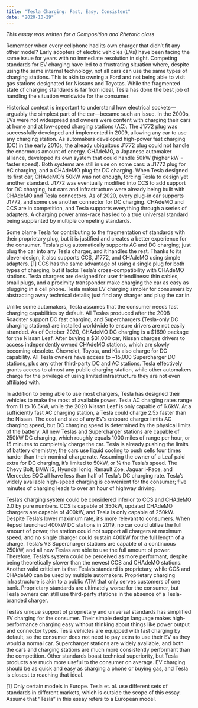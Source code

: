 ```yaml
---
title: "Tesla Charging: Fast, Easy, Consistent"
date: "2020-10-29"
---
```


*This essay was written for a Composition and Rhetoric class*

Remember when every cellphone had its own charger that didn’t fit any other model? Early adopters of electric vehicles (EVs) have been facing the same issue for years with no immediate resolution in sight. Competing standards for EV charging have led to a frustrating situation where, despite using the same internal technology, not all cars can use the same types of charging stations. This is akin to owning a Ford and not being able to visit gas stations designated for Nissans and Toyotas. While the fragmented state of charging standards is far from ideal, Tesla has done the best job of handling the situation worldwide for the consumer. 

Historical context is important to understand how electrical sockets—arguably the simplest part of the car—became such an issue. In the 2000s, EVs were not widespread and owners were content with charging their cars at home and at low-speed charging stations (AC). The J1772 plug was successfully developed and implemented in 2009, allowing any car to use any charging station. As automakers developed high-power fast charging (DC) in the early 2010s, the already ubiquitous J1772 plug could not handle the enormous amount of energy. CHAdeMO, a Japanese automaker alliance, developed its own system that could handle 50kW (higher kW = faster speed). Both systems are still in use on some cars: a J1772 plug for AC charging, and a CHAdeMO plug for DC charging. When Tesla designed its first car, CHAdeMO’s 50kW was not enough, forcing Tesla to design yet another standard. J1772 was eventually modified into CCS to add support for DC charging, but cars and infrastructure were already being built with CHAdeMO and Tesla connectors. As of 2020, every plug-in car supports J1772, and some use another connector for DC charging. CHAdeMO and CCS are in competition, and Tesla supports everything through a series of adapters. A charging power arms-race has led to a true universal standard being supplanted by multiple competing standards. 
	
Some blame Tesla for contributing to the fragmentation of standards with their proprietary plug, but it is justified and creates a better experience for the consumer. Tesla’s plug automatically supports AC and DC charging; just plug the car into any Tesla charger, and it handles the rest. Thanks to its clever design, it also supports CCS, J1772, and CHAdeMO using simple adapters. [1] CCS has the same advantage of using a single plug for both types of charging, but it lacks Tesla’s cross-compatibility with CHAdeMO stations. Tesla chargers are designed for user friendliness: thin cables, small plugs, and a proximity transponder make charging the car as easy as plugging in a cell phone. Tesla makes EV charging simpler for consumers by abstracting away technical details; just find any charger and plug the car in. 
	
Unlike some automakers, Tesla assumes that the consumer needs fast charging capabilities by default. All Teslas produced after the 2008 Roadster support DC fast charging, and Superchargers (Tesla-only DC charging stations) are installed worldwide to ensure drivers are not easily stranded. As of October 2020, CHAdeMO DC charging is a $1690 package for the Nissan Leaf. After buying a $31,000 car, Nissan charges drivers to access independently owned CHAdeMO stations, which are slowly becoming obsolete. Chevrolet, Toyota, and Kia also charge for DC capability. All Tesla owners have access to ~15,000 Supercharger DC stations, plus any other third-party DC and AC stations. Tesla effectively grants access to almost any public charging station, while other automakers charge for the privilege of using limited infrastructure they are not even affiliated with. 
	
In addition to being able to use most chargers, Tesla has designed their vehicles to make the most of available power. Tesla AC charging rates range from 11 to 16.5kW, while the 2020 Nissan Leaf is only capable of 6.6kW. At a sufficiently fast AC charging station, a Tesla could charge 2.5x faster than the Nissan. The cost and size of any EV’s onboard charger limits AC charging speed, but DC charging speed is determined by the physical limits of the battery. All new Teslas and Supercharger stations are capable of 250kW DC charging, which roughly equals 1000 miles of range per hour, or 15 minutes to completely charge the car. Tesla is already pushing the limits of battery chemistry; the cars use liquid cooling to push cells four times harder than their nominal charge rate. Assuming the owner of a Leaf paid extra for DC charging, it’s limited to 50kW, or ⅕ the Tesla’s speed. The Chevy Bolt, BMW i3, Hyundai Ioniq, Renault Zoe, Jaguar i-Pace, and Mercedes EQC all have less than half of Tesla’s DC charging rate. Tesla’s widely available high-speed charging is convenient for the consumer; five minutes of charging leads to over an hour of highway driving.
	
Tesla’s charging system could be considered inferior to CCS and CHAdeMO 2.0 by pure numbers. CCS is capable of 350kW, updated CHAdeMO chargers are capable of 400kW, and Tesla is only capable of 250kW. Despite Tesla’s lower maximum rate, it’s more relevant to consumers. When Repsol launched 400kW DC stations in 2019, no car could utilize the full amount of power, the station could not support all chargers at maximum speed, and no single charger could sustain 400kW for the full length of a charge. Tesla’s V3 Supercharger stations are capable of a continuous 250kW, and all new Teslas are able to use the full amount of power. Therefore, Tesla’s system could be perceived as more performant, despite being theoretically slower than the newest CCS and CHAdeMO stations. Another valid criticism is that Tesla’s standard is proprietary, while CCS and CHAdeMO can be used by multiple automakers. Proprietary charging infrastructure is akin to a public ATM that only serves customers of one bank. Proprietary standards are ultimately worse for the consumer, but Tesla owners can still use third-party stations in the absence of a Tesla-branded charger. 
	
Tesla’s unique support of proprietary and universal standards has simplified EV charging for the consumer. Their simple design language makes high-performance charging easy without thinking about things like power output and connector types. Tesla vehicles are equipped with fast charging by default, so the consumer does not need to pay extra to use their EV as they would a normal car. Supercharger stations are widely available, and both the cars and charging stations are much more consistently performant than the competition. Other standards boast technical superiority, but Tesla products are much more useful to the consumer on average. EV charging should be as quick and easy as charging a phone or buying gas, and Tesla is closest to reaching that ideal. 

[1] Only certain models in Europe. Tesla et. al. use different sets of standards in different markets, which is outside the scope of this essay. Assume that “Tesla” in this essay refers to a European model.  
